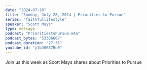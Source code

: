 ```yaml
---
date: "2024-07-28"
title: "Sunday, July 28, 2024 | Priorities to Pursue"
series: "faithfullifestyle"
speaker: "Scott Mays"
type: message
podcast: "PrioritiestoPursue.m4a"
podcast_bytes: "53306607"
podcast_duration: "27:31"
youtube_id: "y1bJ6B87Bu0"
---
```

Join us this week as Scott Mays shares about Priorities to Pursue
